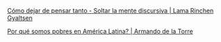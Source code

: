 [Cómo dejar de pensar tanto - Soltar la mente discursiva | Lama Rinchen Gyaltsen](https://www.youtube.com/watch?v=8L5j0cl5U3Y)

[Por qué somos pobres en América Latina? | Armando de la Torre](https://www.youtube.com/watch?v=ouOFHqxCMd4)

